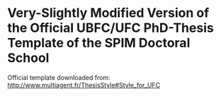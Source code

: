 # Very-Slightly Modified Version of the Official UBFC/UFC PhD-Thesis Template of the SPIM Doctoral School

Official template downloaded from: http://www.multiagent.fr/ThesisStyle#Style_for_UFC

